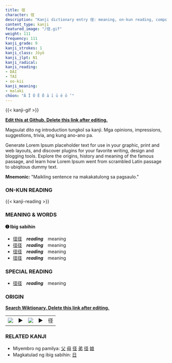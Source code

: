 ```yaml
---
title: 径
character: 径
description: "Kanji dictionary entry 径: meaning, on-kun reading, compounds, origin, related kanji"
content_type: kanji
featured_image: "/径.gif"
weight: 111
frequency: 111
kanji_grade: 9
kanji_strokes: 1
kanji_class: Jōyō
kanji_jlpt: N1
kanji_radical: 
kanji_reading: 
- DAI
- TAI
- oo-kii
kanji_meaning:
- malaki
chōon: "Ā Ī Ū Ē Ō ā ī ū ē ō ’"
---
```

[//]: # (Don't edit the line below. Kanji animated GIF code is automatically generated.)
{{< kanji-gif >}}

[//]: # (Edit below this line.)

**[Edit this at Github. Delete this link after editing.](https://github.com/tim0g/tim/tree/main/content/kanji/径/index.md)**

Magsulat dito ng introduction tungkol sa kanji. Mga opinions, impressions, suggestions, trivia, ang kung ano-ano pa.

Generate Lorem Ipsum placeholder text for use in your graphic, print and web layouts, and discover plugins for your favorite writing, design and blogging tools. Explore the origins, history and meaning of the famous passage, and learn how Lorem Ipsum went from scrambled Latin passage to ubiqitous dummy text.
 
**Mnemonic:** "Maikling sentence na makakatulong sa pagsaulo."

### ON-KUN READING

[//]: # (Don't edit the line below. ON-KUN READING code is automatically generated.)
{{< kanji-reading >}}

### MEANING & WORDS

#### ➊ **Ibig sabihin**
  - [径](../径)[径](../径)　***reading***　meaning
  - [径](../径)[径](../径)　***reading***　meaning
  - [径](../径)[径](../径)　***reading***　meaning
  - [径](../径)[径](../径)　***reading***　meaning

### SPECIAL READING
  - [径](../径)[径](../径)　***reading***　meaning

### ORIGIN

**[Search Wiktionary. Delete this link after editing.](https://wiktionary.org/wiki/径)**
<table class="kanji-table"><tr><td>
<img src="60px-径-bronze.svg.png">
</td><td>▶</td><td>
<img src="60px-径-oracle.svg.png">
</td><td>▶</td>
<td class="kanji-origin">径</td>
</tr></table>

### RELATED KANJI
- Miyembro ng pamilya: [父](../父) [母](../母) [径](../径) [弟](../弟) [径](../径) [娘](../娘)
- Magkatulad ng ibig sabihin: [日](../日)
